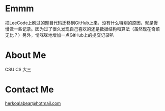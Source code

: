 # Emmm

把LeeCode上刷过的题目代码迁移到GitHub上来，没有什么特别的原因，就是慢慢做一些记录。因为过了很久发现自己喜欢的还是数据结构和算法（虽然现在奇菜无比？）另外，悄咪咪地增加一点GitHub上的提交记录叭

# About Me

CSU CS 大三

# Contact Me

herkoalabear@hotmail.com
